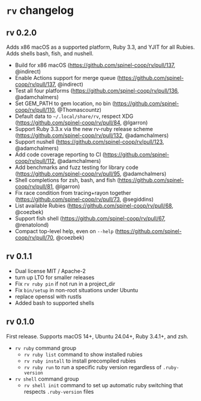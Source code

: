 # `rv` changelog

## rv 0.2.0

Adds x86 macOS as a supported platform, Ruby 3.3, and YJIT for all Rubies. Adds shells bash, fish, and nushell.

- Build for x86 macOS (https://github.com/spinel-coop/rv/pull/137, @indirect)
- Enable Actions support for merge queue (https://github.com/spinel-coop/rv/pull/137, @indirect)
- Test all four platforms (https://github.com/spinel-coop/rv/pull/136, @adamchalmers)
- Set GEM_PATH to gem location, no bin (https://github.com/spinel-coop/rv/pull/110, @Thomascountz)
- Default data to `~/.local/share/rv`, respect XDG (https://github.com/spinel-coop/rv/pull/84, @lgarron)
- Support Ruby 3.3.x via the new rv-ruby release scheme (https://github.com/spinel-coop/rv/pull/132, @adamchalmers)
- Support nushell (https://github.com/spinel-coop/rv/pull/123, @adamchalmers)
- Add code coverage reporting to CI (https://github.com/spinel-coop/rv/pull/112, @adamchalmers)
- Add benchmarks and fuzz testing for library code (https://github.com/spinel-coop/rv/pull/95, @adamchalmers)
- Shell completions for zsh, bash, and fish (https://github.com/spinel-coop/rv/pull/81, @lgarron)
- Fix race condition from tracing+rayon together (https://github.com/spinel-coop/rv/pull/73, @segiddins)
- List available Rubies (https://github.com/spinel-coop/rv/pull/68, @coezbek)
- Support fish shell (https://github.com/spinel-coop/rv/pull/67, @renatolond)
- Compact top-level help, even on `--help` (https://github.com/spinel-coop/rv/pull/70, @coezbek)

## rv 0.1.1

- Dual license MIT / Apache-2
- turn up LTO for smaller releases
- Fix `rv ruby pin` if not run in a project_dir
- Fix `bin/setup` in non-root situations under Ubuntu
- replace openssl with rustls
- Added bash to supported shells

## rv 0.1.0

First release. Supports macOS 14+, Ubuntu 24.04+, Ruby 3.4.1+, and zsh.

- `rv ruby` command group
  - `rv ruby list` command to show installed rubies
  - `rv ruby install` to install precompiled rubies
  - `rv ruby run` to run a specific ruby version regardless of `.ruby-version`
- `rv shell` command group
  - `rv shell init` command to set up automatic ruby switching that respects `.ruby-version` files
